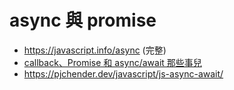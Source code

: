 # async 與 promise

* https://javascript.info/async (完整)
* [callback、Promise 和 async/await 那些事兒](https://noob.tw/js-async/)
* https://pjchender.dev/javascript/js-async-await/

